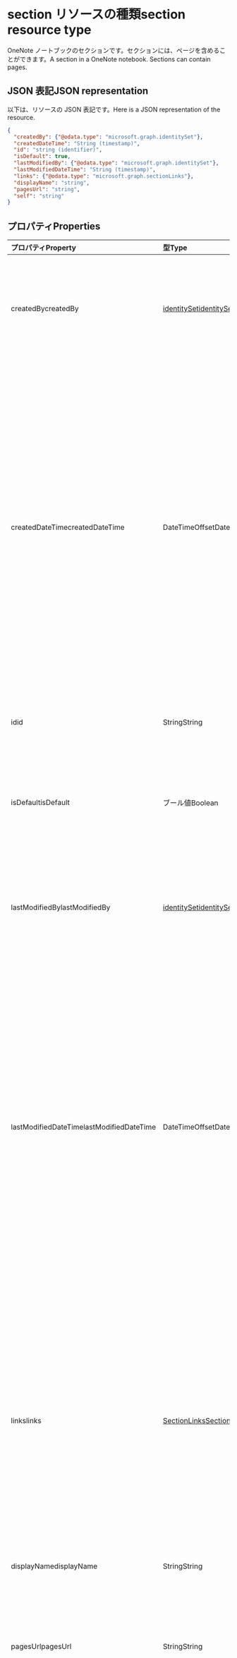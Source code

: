 # <a name="section-resource-type"></a><span data-ttu-id="037a9-101">section リソースの種類</span><span class="sxs-lookup"><span data-stu-id="037a9-101">section resource type</span></span>

<span data-ttu-id="037a9-p101">OneNote ノートブックのセクションです。セクションには、ページを含めることができます。</span><span class="sxs-lookup"><span data-stu-id="037a9-p101">A section in a OneNote notebook. Sections can contain pages.</span></span>

## <a name="json-representation"></a><span data-ttu-id="037a9-104">JSON 表記</span><span class="sxs-lookup"><span data-stu-id="037a9-104">JSON representation</span></span>

<span data-ttu-id="037a9-105">以下は、リソースの JSON 表記です。</span><span class="sxs-lookup"><span data-stu-id="037a9-105">Here is a JSON representation of the resource.</span></span>

<!-- {
  "blockType": "resource",
  "optionalProperties": [
    "pages",
    "parentNotebook",
    "parentSectionGroup"
  ],
  "@odata.type": "microsoft.graph.onenoteSection"
}-->

```json
{
  "createdBy": {"@odata.type": "microsoft.graph.identitySet"},
  "createdDateTime": "String (timestamp)",
  "id": "string (identifier)",
  "isDefault": true,
  "lastModifiedBy": {"@odata.type": "microsoft.graph.identitySet"},
  "lastModifiedDateTime": "String (timestamp)",
  "links": {"@odata.type": "microsoft.graph.sectionLinks"},
  "displayName": "string",
  "pagesUrl": "string",
  "self": "string"
}

```
## <a name="properties"></a><span data-ttu-id="037a9-106">プロパティ</span><span class="sxs-lookup"><span data-stu-id="037a9-106">Properties</span></span>
| <span data-ttu-id="037a9-107">プロパティ</span><span class="sxs-lookup"><span data-stu-id="037a9-107">Property</span></span>     | <span data-ttu-id="037a9-108">型</span><span class="sxs-lookup"><span data-stu-id="037a9-108">Type</span></span>   |<span data-ttu-id="037a9-109">説明</span><span class="sxs-lookup"><span data-stu-id="037a9-109">Description</span></span>|
|:---------------|:--------|:----------|
|<span data-ttu-id="037a9-110">createdBy</span><span class="sxs-lookup"><span data-stu-id="037a9-110">createdBy</span></span>|[<span data-ttu-id="037a9-111">identitySet</span><span class="sxs-lookup"><span data-stu-id="037a9-111">identitySet</span></span>](identityset.md)|<span data-ttu-id="037a9-p102">そのアイテムを作成したユーザーの ID、デバイス、アプリケーション。読み取り専用。</span><span class="sxs-lookup"><span data-stu-id="037a9-p102">Identity of the user, device, and application which created the item. Read-only.</span></span>|
|<span data-ttu-id="037a9-114">createdDateTime</span><span class="sxs-lookup"><span data-stu-id="037a9-114">createdDateTime</span></span>|<span data-ttu-id="037a9-115">DateTimeOffset</span><span class="sxs-lookup"><span data-stu-id="037a9-115">DateTimeOffset</span></span>|<span data-ttu-id="037a9-p103">セクションが作成された日時。Timestamp は、ISO 8601 形式を使用した日付と時刻の情報を表し、必ず UTC 時間です。たとえば、2014 年 1 月 1 日午前 0 時 (UTC) は、次のようになります。`'2014-01-01T00:00:00Z'`読み取り専用です。</span><span class="sxs-lookup"><span data-stu-id="037a9-p103">The date and time when the section was created. The timestamp represents date and time information using ISO 8601 format and is always in UTC time. For example, midnight UTC on Jan 1, 2014 would look like this: `'2014-01-01T00:00:00Z'`. Read-only.</span></span>|
|<span data-ttu-id="037a9-120">id</span><span class="sxs-lookup"><span data-stu-id="037a9-120">id</span></span>|<span data-ttu-id="037a9-121">String</span><span class="sxs-lookup"><span data-stu-id="037a9-121">String</span></span>|<span data-ttu-id="037a9-p104">セクションの一意識別子。読み取り専用です。</span><span class="sxs-lookup"><span data-stu-id="037a9-p104">The unique identifier of the section.  Read-only.</span></span>|
|<span data-ttu-id="037a9-124">isDefault</span><span class="sxs-lookup"><span data-stu-id="037a9-124">isDefault</span></span>|<span data-ttu-id="037a9-125">ブール値</span><span class="sxs-lookup"><span data-stu-id="037a9-125">Boolean</span></span>|<span data-ttu-id="037a9-p105">これがユーザーの既定のセクションであるかどうかを示します。読み取り専用です。</span><span class="sxs-lookup"><span data-stu-id="037a9-p105">Indicates whether this is the user's default section. Read-only.</span></span>|
|<span data-ttu-id="037a9-128">lastModifiedBy</span><span class="sxs-lookup"><span data-stu-id="037a9-128">lastModifiedBy</span></span>|[<span data-ttu-id="037a9-129">identitySet</span><span class="sxs-lookup"><span data-stu-id="037a9-129">identitySet</span></span>](identityset.md)|<span data-ttu-id="037a9-p106">そのアイテムを作成したユーザーの ID、デバイス、アプリケーション。読み取り専用です。</span><span class="sxs-lookup"><span data-stu-id="037a9-p106">Identity of the user, device, and application which created the item. Read-only.</span></span>|
|<span data-ttu-id="037a9-132">lastModifiedDateTime</span><span class="sxs-lookup"><span data-stu-id="037a9-132">lastModifiedDateTime</span></span>|<span data-ttu-id="037a9-133">DateTimeOffset</span><span class="sxs-lookup"><span data-stu-id="037a9-133">DateTimeOffset</span></span>|<span data-ttu-id="037a9-p107">セクションが最後に変更された日時。Timestamp は、ISO 8601 形式を使用した日付と時刻の情報を表し、必ず UTC 時間です。たとえば、2014 年 1 月 1 日午前 0 時 (UTC) は、次のようになります。`'2014-01-01T00:00:00Z'`読み取り専用です。</span><span class="sxs-lookup"><span data-stu-id="037a9-p107">The date and time when the section was last modified. The timestamp represents date and time information using ISO 8601 format and is always in UTC time. For example, midnight UTC on Jan 1, 2014 would look like this: `'2014-01-01T00:00:00Z'`. Read-only.</span></span>|
|<span data-ttu-id="037a9-138">links</span><span class="sxs-lookup"><span data-stu-id="037a9-138">links</span></span>|[<span data-ttu-id="037a9-139">SectionLinks</span><span class="sxs-lookup"><span data-stu-id="037a9-139">SectionLinks</span></span>](sectionlinks.md)|<span data-ttu-id="037a9-p108">セクションを開くためのリンク。`oneNoteClientURL` リンクが OneNote のネイティブ クライアントでセクションを開きます (インストールされている場合)。`oneNoteWebURL` リンクでは、OneNote Online でセクションを開きます。</span><span class="sxs-lookup"><span data-stu-id="037a9-p108">Links for opening the section. The `oneNoteClientURL` link opens the section in the OneNote native client if it's installed. The `oneNoteWebURL` link opens the section in OneNote Online.</span></span>|
|<span data-ttu-id="037a9-143">displayName</span><span class="sxs-lookup"><span data-stu-id="037a9-143">displayName</span></span>|<span data-ttu-id="037a9-144">String</span><span class="sxs-lookup"><span data-stu-id="037a9-144">String</span></span>|<span data-ttu-id="037a9-145">セクションの名前。</span><span class="sxs-lookup"><span data-stu-id="037a9-145">The name of the section.</span></span> |
|<span data-ttu-id="037a9-146">pagesUrl</span><span class="sxs-lookup"><span data-stu-id="037a9-146">pagesUrl</span></span>|<span data-ttu-id="037a9-147">String</span><span class="sxs-lookup"><span data-stu-id="037a9-147">String</span></span>|<span data-ttu-id="037a9-p109">セクション内のすべてのページに関する詳細情報を入手できる `pages` エンドポイント。読み取り専用です。</span><span class="sxs-lookup"><span data-stu-id="037a9-p109">The `pages` endpoint where you can get details for all the pages in the section. Read-only.</span></span>|
|<span data-ttu-id="037a9-150">self</span><span class="sxs-lookup"><span data-stu-id="037a9-150">self</span></span>|<span data-ttu-id="037a9-151">String</span><span class="sxs-lookup"><span data-stu-id="037a9-151">String</span></span>|<span data-ttu-id="037a9-p110">セクションに関する詳細情報を入手できるエンドポイント。読み取り専用です。</span><span class="sxs-lookup"><span data-stu-id="037a9-p110">The endpoint where you can get details about the section. Read-only.</span></span>|

## <a name="relationships"></a><span data-ttu-id="037a9-154">リレーションシップ</span><span class="sxs-lookup"><span data-stu-id="037a9-154">Relationships</span></span>
| <span data-ttu-id="037a9-155">リレーションシップ</span><span class="sxs-lookup"><span data-stu-id="037a9-155">Relationship</span></span> | <span data-ttu-id="037a9-156">型</span><span class="sxs-lookup"><span data-stu-id="037a9-156">Type</span></span>   |<span data-ttu-id="037a9-157">説明</span><span class="sxs-lookup"><span data-stu-id="037a9-157">Description</span></span>|
|:---------------|:--------|:----------|
|<span data-ttu-id="037a9-158">pages</span><span class="sxs-lookup"><span data-stu-id="037a9-158">pages</span></span>|<span data-ttu-id="037a9-159">[Page](page.md) コレクション</span><span class="sxs-lookup"><span data-stu-id="037a9-159">[Page](page.md) collection</span></span>|<span data-ttu-id="037a9-p111">セクション内のページのコレクションです。読み取り専用です。Null 許容型。</span><span class="sxs-lookup"><span data-stu-id="037a9-p111">The collection of pages in the section.  Read-only. Nullable.</span></span>|
|<span data-ttu-id="037a9-163">parentNotebook</span><span class="sxs-lookup"><span data-stu-id="037a9-163">parentNotebook</span></span>|[<span data-ttu-id="037a9-164">Notebook</span><span class="sxs-lookup"><span data-stu-id="037a9-164">Notebook</span></span>](notebook.md)|<span data-ttu-id="037a9-p112">セクションを含むノートブック。読み取り専用です。</span><span class="sxs-lookup"><span data-stu-id="037a9-p112">The notebook that contains the section.  Read-only.</span></span>|
|<span data-ttu-id="037a9-167">parentSectionGroup</span><span class="sxs-lookup"><span data-stu-id="037a9-167">parentSectionGroup</span></span>|[<span data-ttu-id="037a9-168">SectionGroup</span><span class="sxs-lookup"><span data-stu-id="037a9-168">SectionGroup</span></span>](sectiongroup.md)|<span data-ttu-id="037a9-p113">セクションを含むセクション グループ。読み取り専用です。</span><span class="sxs-lookup"><span data-stu-id="037a9-p113">The section group that contains the section.  Read-only.</span></span>|

## <a name="methods"></a><span data-ttu-id="037a9-171">メソッド</span><span class="sxs-lookup"><span data-stu-id="037a9-171">Methods</span></span>

| <span data-ttu-id="037a9-172">メソッド</span><span class="sxs-lookup"><span data-stu-id="037a9-172">Method</span></span>           | <span data-ttu-id="037a9-173">戻り値の型</span><span class="sxs-lookup"><span data-stu-id="037a9-173">Return Type</span></span>    |<span data-ttu-id="037a9-174">説明</span><span class="sxs-lookup"><span data-stu-id="037a9-174">Description</span></span>|
|:---------------|:--------|:----------|
|[<span data-ttu-id="037a9-175">Get section</span><span class="sxs-lookup"><span data-stu-id="037a9-175">Get section</span></span>](../api/section_get.md) | [<span data-ttu-id="037a9-176">Section</span><span class="sxs-lookup"><span data-stu-id="037a9-176">Section</span></span>](section.md) |<span data-ttu-id="037a9-177">セクションのプロパティとリレーションシップを読み取ります。</span><span class="sxs-lookup"><span data-stu-id="037a9-177">Read the properties and relationships of the section.</span></span>|
|[<span data-ttu-id="037a9-178">Create page</span><span class="sxs-lookup"><span data-stu-id="037a9-178">Create page</span></span>](../api/section_post_pages.md) |[<span data-ttu-id="037a9-179">Page</span><span class="sxs-lookup"><span data-stu-id="037a9-179">Page</span></span>](page.md)| <span data-ttu-id="037a9-180">指定されたセクションでページのコレクションに投稿してページを作成します。</span><span class="sxs-lookup"><span data-stu-id="037a9-180">Create a page by posting to the pages collection in the specified section.</span></span>|
|[<span data-ttu-id="037a9-181">List pages</span><span class="sxs-lookup"><span data-stu-id="037a9-181">List pages</span></span>](../api/section_list_pages.md) |<span data-ttu-id="037a9-182">[Page](page.md) コレクション</span><span class="sxs-lookup"><span data-stu-id="037a9-182">[Page](page.md) collection</span></span>| <span data-ttu-id="037a9-183">指定されたセクション内のページのコレクションを取得します。</span><span class="sxs-lookup"><span data-stu-id="037a9-183">Get a collection of pages in the specified section.</span></span>|
|[<span data-ttu-id="037a9-184">copyToNotebook</span><span class="sxs-lookup"><span data-stu-id="037a9-184">copyToNotebook</span></span>](../api/section_copytonotebook.md)|<span data-ttu-id="037a9-185">なし</span><span class="sxs-lookup"><span data-stu-id="037a9-185">None</span></span>|<span data-ttu-id="037a9-186">特定のノートブックにセクションをコピーします。</span><span class="sxs-lookup"><span data-stu-id="037a9-186">Copy the section to a specific notebook.</span></span>|
|[<span data-ttu-id="037a9-187">copyToSectionGroup</span><span class="sxs-lookup"><span data-stu-id="037a9-187">copyToSectionGroup</span></span>](../api/section_copytosectiongroup.md)|<span data-ttu-id="037a9-188">なし</span><span class="sxs-lookup"><span data-stu-id="037a9-188">None</span></span>|<span data-ttu-id="037a9-189">特定のセクション グループにセクションをコピーします。</span><span class="sxs-lookup"><span data-stu-id="037a9-189">Copy the section to a specific section group.</span></span>|

<!-- uuid: 8fcb5dbc-d5aa-4681-8e31-b001d5168d79
2015-10-25 14:57:30 UTC -->
<!-- {
  "type": "#page.annotation",
  "description": "onenoteSection resource",
  "keywords": "",
  "section": "documentation",
  "tocPath": ""
}-->
